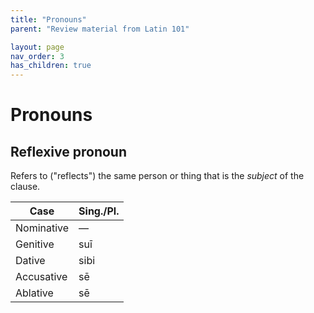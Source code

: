 ```yaml
---
title: "Pronouns"
parent: "Review material from Latin 101"

layout: page
nav_order: 3
has_children: true
---
```



# Pronouns


## Reflexive pronoun

Refers to ("reflects") the same person or thing that is the *subject* of the clause.

| Case | 	Sing./Pl. |
| --- | --- |
| Nominative | 	— |
| Genitive | 	suī |
| Dative | 	sibi |
| Accusative | 	sē |
| Ablative | 	sē |

